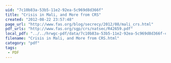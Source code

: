 ```yaml
---
uid: "7c10b83a-53b5-11e2-92ea-5c969d8d366f"
title: "Crisis in Mali, and More from CRS"
created: "2012-08-22 23:57:48"
page_url: "http://www.fas.org/blog/secrecy/2012/08/mali_crs.html"
pdf_urls: "http://www.fas.org/sgp/crs/natsec/R42659.pdf"
local_pdf: "../../hrwgc-pdf/data/7c10b83a-53b5-11e2-92ea-5c969d8d366f-crisis-in-mali-and-more-from-crs.pdf"
filename: "Crisis in Mali, and More from CRS.html"
category: "pdf"
tags: 
 - PDF
---
```

